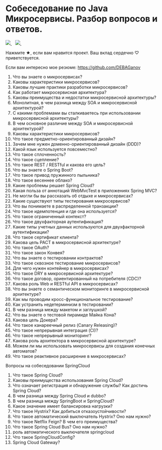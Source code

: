 # Cобеседование по Java Микросервисы. Разбор вопросов и ответов.


<a href="https://mc.yandex.ru/pixel/8711235002931986822?rnd=%aw_random%">
    <img src="https://mc.yandex.ru/pixel/8711235002931986822?rnd=%aw_random%" />
  </a>&nbsp;&nbsp;
<a href="https://mc.yandex.ru/watch/92801430">
    <img src="https://mc.yandex.ru/watch/92801430" />
  </a>&nbsp;&nbsp;


Нажмите ★, если вам нравится проект. Ваш вклад сердечно ♡ приветствуется.

Если вам интересно мое резюме: https://github.com/DEBAGanov



1. Что вы знаете о микросервисах?
3. Каковы характеристики микросервисов?
4. Каковы лучшие практики разработки микросервисов?
5. Как работает микросервисная архитектура?
6. Каковы преимущества и недостатки микросервисной архитектуры?
7. Монолитная, в чем разница между SOA и микросервисной архитектурой?
8. С какими проблемами вы сталкиваетесь при использовании микросервисной архитектуры?
9. В чем основное различие между SOA и микросервисной архитектурой?
10. Каковы характеристики микросервисов?
11. Что такое предметно-ориентированный дизайн?
12. Зачем мне нужен доменно-ориентированный дизайн (DDD)?
13. Какой язык используется повсеместно?
14. Что такое сплоченность?
15. Что такое сцепление?
16. Что такое REST / RESTful и какова его цель?
17. Что вы знаете о Spring Boot?
18. Что такое привод пружинного пыльника?
19. Что такое весеннее облако?
20. Какие проблемы решает Spring Cloud?
21. Какая польза от аннотаций WebMvcTest в приложениях Spring MVC?
22. Не могли бы вы рассказать об отдыхе и микросервисах?
23. Какие существуют типы тестирования микросервисов?
24. Что вы понимаете в распределенной транзакции?
25. Что такое идемпотенция и где она используется?
26. Что такое ограниченный контекст?
27. Что такое двухфакторная аутентификация?
28. Какие типы учетных данных используются для двухфакторной аутентификации?
29. Что такое сертификат клиента?
30. Какова цель PACT в микросервисной архитектуре?
31. Что такое OAuth?
32. Что такое закон Конвея?
33. Что вы знаете о тестировании контрактов?
34. Что такое сквозное тестирование микросервисов?
35. Для чего нужен контейнер в микросервисах?
36. Что такое DRY в микросервисной архитектуре?
37. Что такое договор, ориентированный на потребителя (CDC)?
38. Какова роль Web и RESTful API в микросервисах?
39. Что вы знаете о семантическом мониторинге в микросервисной архитектуре?
40. Как мы проводим кросс-функциональное тестирование?
41. Как устранить недетерминизм в тестировании?
42. В чем разница между макетом и заглушкой?
43. Что вы знаете о тестовой пирамиде Майка Кона?
44. Какова цель Докера?
45. Что такое канареечный релиз (Canary Releasing)?
46. Что такое непрерывная интеграция (CI)?
47. Что такое непрерывный мониторинг?
48. Какова роль архитектора в микросервисной архитектуре?
49. Можем ли мы использовать микросервисы для создания конечных автоматов?
50. Что такое реактивное расширение в микросервисах?

Вопросы на собеседовании SpringCloud
1. Что такое Spring Cloud?
2. Каковы преимущества использования Spring Cloud?
3. Что означает регистрация и обнаружение службы? Как достичь Spring Cloud?
4. В чем разница между Spring Cloud и dubbo?
5. В чем разница между SpringBoot и SpringCloud?
6. Какое значение имеет балансировка нагрузки?
7. Что такое Hystrix? Как добиться отказоустойчивости?
8. Что такое автоматический выключатель Hystrix? Оно нам нужно?
9. Что такое Netflix Feign? В чем его преимущества?
10. Что такое Spring Cloud Bus? Оно нам нужно?
11. роль автоматического выключателя springcloud
12. Что такое SpringCloudConfig?
13. Spring Cloud Gateway?